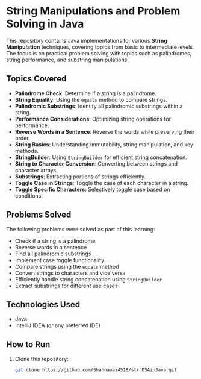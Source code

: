 # String Manipulations and Problem Solving in Java

This repository contains Java implementations for various **String Manipulation** techniques, covering topics from basic to intermediate levels. The focus is on practical problem solving with topics such as palindromes, string performance, and substring manipulations.

## Topics Covered

- **Palindrome Check**: Determine if a string is a palindrome.
- **String Equality**: Using the `equals` method to compare strings.
- **Palindromic Substrings**: Identify all palindromic substrings within a string.
- **Performance Considerations**: Optimizing string operations for performance.
- **Reverse Words in a Sentence**: Reverse the words while preserving their order.
- **String Basics**: Understanding immutability, string manipulation, and key methods.
- **StringBuilder**: Using `StringBuilder` for efficient string concatenation.
- **String to Character Conversion**: Converting between strings and character arrays.
- **Substrings**: Extracting portions of strings efficiently.
- **Toggle Case in Strings**: Toggle the case of each character in a string.
- **Toggle Specific Characters**: Selectively toggle case based on conditions.

## Problems Solved

The following problems were solved as part of this learning:
- Check if a string is a palindrome
- Reverse words in a sentence
- Find all palindromic substrings
- Implement case toggle functionality
- Compare strings using the `equals` method
- Convert strings to characters and vice versa
- Efficiently handle string concatenation using `StringBuilder`
- Extract substrings for different use cases

## Technologies Used

- Java
- IntelliJ IDEA (or any preferred IDE)

## How to Run

1. Clone this repository:
   ```bash
   git clone https://github.com/Shahnawaz4518/str.DSAinJava.git

